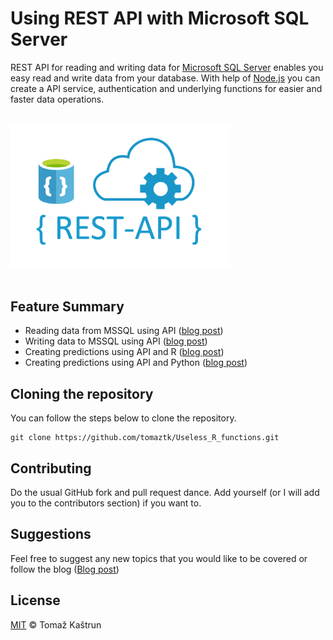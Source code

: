 # Using REST API with Microsoft SQL Server

REST API for reading and writing data for [Microsoft SQL Server](https://www.microsoft.com/en-us/sql-server) enables you easy read and write data from your database. With help of [Node.js](https://nodejs.org/en/) you can create a API service, authentication and underlying functions for easier and faster data operations.

<br>
<div>
<img src="images/restAPI2.png" width="350" />
</div>
<br>


## Feature Summary

  - Reading data from MSSQL using API ([blog post](https://tomaztsql.wordpress.com/2021/08/10/creating-rest-api-for-reading-data-from-microsoft-sql-server-in-web-browser/))
  - Writing data to MSSQL using API  ([blog post]())
  - Creating predictions using API and R ([blog post]())
  - Creating predictions using API and Python ([blog post]())



## Cloning the repository
You can follow the steps below to clone the repository.
```
git clone https://github.com/tomaztk/Useless_R_functions.git
```


## Contributing
Do the usual GitHub fork and pull request dance. Add yourself (or I will add you to the contributors section) if you want to. 


## Suggestions
Feel free to suggest any new topics that you would like to be covered or follow the blog ([Blog post](https://tomaztsql.wordpress.com/))



## License
[MIT](https://choosealicense.com/licenses/mit/) © Tomaž Kaštrun
